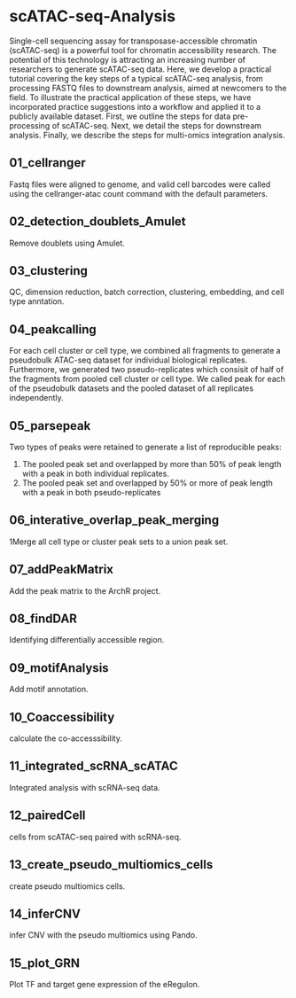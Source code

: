 # scATAC-seq-Analysis
Single-cell sequencing assay for transposase-accessible chromatin (scATAC-seq) is a powerful tool for chromatin accessibility research. The potential of this technology is attracting an increasing number of researchers to generate scATAC-seq data. Here, we develop a practical tutorial covering the key steps of a typical scATAC-seq analysis, from processing FASTQ files to downstream analysis, aimed at newcomers to the field. To illustrate the practical application of these steps, we have incorporated practice suggestions into a workflow and applied it to a publicly available dataset. First, we outline the steps for data pre-processing of scATAC-seq. Next, we detail the steps for downstream analysis. Finally, we describe the steps for multi-omics integration analysis.
## 01_cellranger
Fastq files were aligned to genome, and valid cell barcodes were called using the cellranger-atac count command with the default parameters. 
## 02_detection_doublets_Amulet
Remove doublets using Amulet.
## 03_clustering
QC, dimension reduction, batch correction, clustering, embedding, and cell type anntation.
## 04_peakcalling
For each cell cluster or cell type, we combined all fragments to generate a pseudobulk ATAC-seq dataset for individual biological replicates. Furthermore, we generated two pseudo-replicates which consisit of half of the fragments from pooled cell cluster or cell type. We called peak for each of the pseudobulk datasets and the pooled dataset of all replicates independently.
## 05_parsepeak
Two types of peaks were retained to generate a list of reproducible peaks:
1. The pooled peak set and overlapped by more than 50% of peak length with a peak in both individual replicates.
2. The pooled peak set and overlapped by 50% or more of peak length with a peak in both pseudo-replicates
## 06_interative_overlap_peak_merging
1Merge all cell type or cluster peak sets to a union peak set.
## 07_addPeakMatrix
Add the peak matrix to the ArchR project.
## 08_findDAR
Identifying differentially accessible region.
## 09_motifAnalysis
Add motif annotation.
## 10_Coaccessibility
calculate the co-accesssibility.
## 11_integrated_scRNA_scATAC
Integrated analysis with scRNA-seq data.
## 12_pairedCell
cells from scATAC-seq paired with scRNA-seq.
## 13_create_pseudo_multiomics_cells
create pseudo multiomics cells.
## 14_inferCNV
infer CNV with the pseudo multiomics using Pando.
## 15_plot_GRN
Plot TF and target gene expression of the eRegulon.




